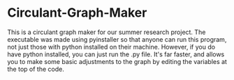 # Circulant-Graph-Maker
This is a circulant graph maker for our summer research project. The executable was made using pyinstaller so that anyone can run this program, not just those with python installed on their machine. However, if you do have python installed, you can just run the .py file. It's far faster, and allows you to make some basic adjustments to the graph by editing the variables at the top of the code.
